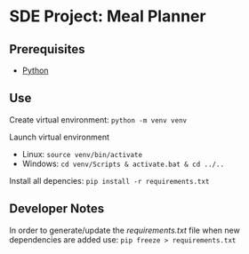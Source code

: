 # SDE Project: Meal Planner

## Prerequisites

- [Python](https://www.python.org/downloads/)

## Use

Create virtual environment:
`python -m venv venv`

Launch virtual environment
- Linux:
    `source venv/bin/activate`
- Windows:
    `cd venv/Scripts & activate.bat & cd ../..`

Install all depencies:
`pip install -r requirements.txt`

## Developer Notes

In order to generate/update the *requirements.txt* file when new dependencies are added use:
`pip freeze > requirements.txt`